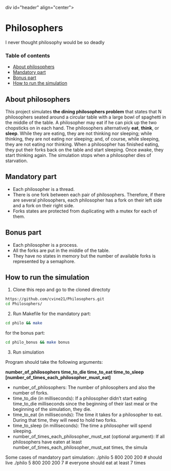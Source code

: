 div id="header" align="center">
  <h1>
    Philosophers
  </h1>
  <p>I never thought philosophy would be so deadly</p>
</div>

### Table of contents
- [About philosophers](#about-philosophers)
- [Mandatory part](#mandatory-part)
- [Bonus part](#bonus-part)
- [How to run the simulation](#how-to-run-the-simulation)

## About philosophers
This project simulates **the dining philosophers problem** that states that N philosophers seated around a circular table with a large bowl of spaghetti in the middle of the table. A philosopher may eat if he can pick up the two chopsticks on in each hand. The philosophers alternatively **eat**, **think**, or **sleep**. While they are eating, they are not thinking nor sleeping; while thinking, they are not eating nor sleeping; and, of course, while sleeping, they are not eating nor thinking. When a philosopher has finished eating, they put their forks back on the table and start sleeping. Once awake, they start thinking again. The simulation stops when a philosopher dies of starvation.

## Mandatory part
- Each philosopher is a thread.
- There is one fork between each pair of philosophers. Therefore, if there are several
philosophers, each philosopher has a fork on their left side and a fork on their right
side.
- Forks states are protected from duplicating with a mutex for each of them.

## Bonus part
- Each philosopher is a process.
- All the forks are put in the middle of the table.
- They have no states in memory but the number of available forks is represented by
a semaphore.

## How to run the simulation
1. Clone this repo and go to the cloned directoty
``` sh
https://github.com/cvine21/Philosophers.git
cd Philosophers/
```
2. Run Makefile for the mandatory part:
``` sh
cd philo && make
```
for the bonus part:
``` sh
cd philo_bonus && make bonus
```
3. Run simulation

Program should take the following arguments:

**number_of_philosophers time_to_die time_to_eat time_to_sleep [number_of_times_each_philosopher_must_eat]**
- number_of_philosophers: The number of philosophers and also the number
of forks.
- time_to_die (in milliseconds): If a philosopher didn’t start eating time_to_die
milliseconds since the beginning of their last meal or the beginning of the simulation, they die.
- time_to_eat (in milliseconds): The time it takes for a philosopher to eat.
During that time, they will need to hold two forks.
- time_to_sleep (in milliseconds): The time a philosopher will spend sleeping.
- number_of_times_each_philosopher_must_eat (optional argument): If all
philosophers have eaten at least number_of_times_each_philosopher_must_eat
times, the simula

Some cases of mandatory part simulation:
./philo 5   800 200 200		     	# should live
./philo 5   800 200 200 7       # everyone should eat at least 7 times



